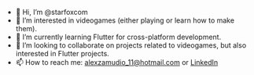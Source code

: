 - 👋 Hi, I’m @starfoxcom
- 👀 I’m interested in videogames (either playing or learn how to make them).
- 🌱 I’m currently learning Flutter for cross-platform development.
- 💞️ I’m looking to collaborate on projects related to videogames, but also interested in Flutter projects.
- 📫 How to reach me: alexzamudio_11@hotmail.com or [LinkedIn](https://www.linkedin.com/in/alexzamudio/?locale=en_US)

<!---
starfoxcom/starfoxcom is a ✨ special ✨ repository because its `README.md` (this file) appears on your GitHub profile.
You can click the Preview link to take a look at your changes.
--->
